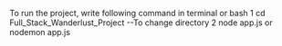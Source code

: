 To run the project, write following command in terminal or bash
1 cd Full_Stack_Wanderlust_Project  --To change directory
2 node app.js or nodemon app.js
